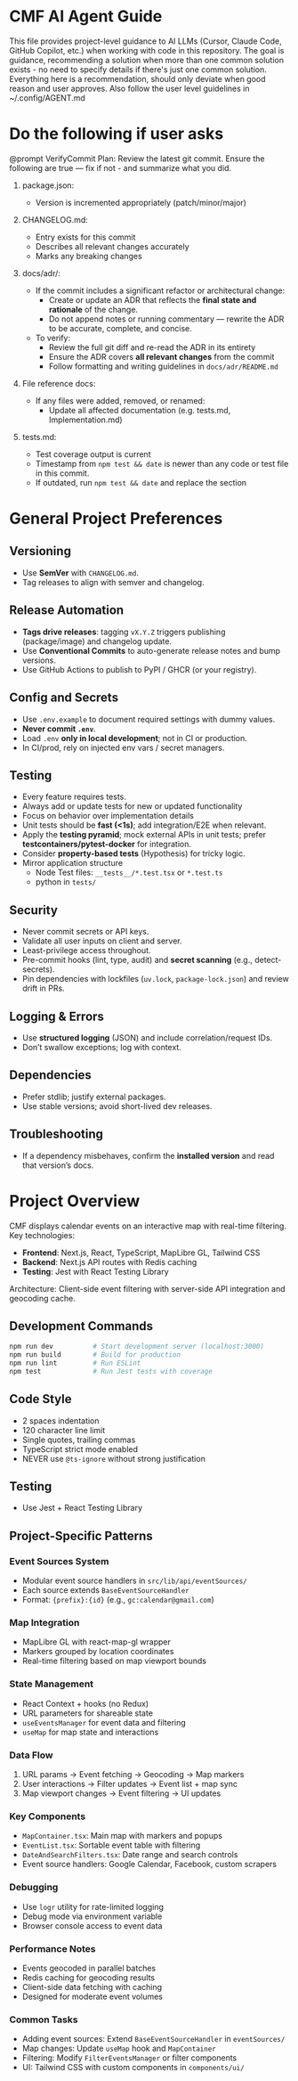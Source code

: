 # CMF AI Agent Guide

This file provides project-level guidance to AI LLMs (Cursor, Claude Code, GitHub Copilot, etc.) when working with code in this repository.
The goal is guidance, recommending a solution when more than one common solution exists - no need to specify details if there's just one common solution.
Everything here is a recommendation, should only deviate when good reason and user approves.
Also follow the user level guidelines in ~/.config/AGENT.md

# Do the following if user asks

@prompt VerifyCommit Plan:
Review the latest git commit. Ensure the following are true — fix if not - and summarize what you did.

1. package.json:
    - Version is incremented appropriately (patch/minor/major)

2. CHANGELOG.md:
    - Entry exists for this commit
    - Describes all relevant changes accurately
    - Marks any breaking changes

3. docs/adr/:
    - If the commit includes a significant refactor or architectural change:
        - Create or update an ADR that reflects the **final state and rationale** of the change.
        - Do not append notes or running commentary — rewrite the ADR to be accurate, complete, and concise.
    - To verify:
        - Review the full git diff and re-read the ADR in its entirety
        - Ensure the ADR covers **all relevant changes** from the commit
        - Follow formatting and writing guidelines in `docs/adr/README.md`

4. File reference docs:
    - If any files were added, removed, or renamed:
        - Update all affected documentation (e.g. tests.md, Implementation.md)

5. tests.md:
    - Test coverage output is current
    - Timestamp from `npm test && date` is newer than any code or test file in this commit.
    - If outdated, run `npm test && date` and replace the section

# General Project Preferences

## Versioning

-   Use **SemVer** with `CHANGELOG.md`.
-   Tag releases to align with semver and changelog.

## Release Automation

-   **Tags drive releases**: tagging `vX.Y.Z` triggers publishing (package/image) and changelog update.
-   Use **Conventional Commits** to auto-generate release notes and bump versions.
-   Use GitHub Actions to publish to PyPI / GHCR (or your registry).

## Config and Secrets

-   Use `.env.example` to document required settings with dummy values.
-   **Never commit `.env`**.
-   Load `.env` **only in local development**; not in CI or production.
-   In CI/prod, rely on injected env vars / secret managers.

## Testing

-   Every feature requires tests.
-   Always add or update tests for new or updated functionality
-   Focus on behavior over implementation details
-   Unit tests should be **fast (<1s)**; add integration/E2E when relevant.
-   Apply the **testing pyramid**; mock external APIs in unit tests; prefer **testcontainers/pytest-docker** for integration.
-   Consider **property-based tests** (Hypothesis) for tricky logic.
-   Mirror application structure
    -   Node Test files: `__tests__/*.test.tsx` or `*.test.ts`
    -   python in `tests/`

## Security

-   Never commit secrets or API keys.
-   Validate all user inputs on client and server.
-   Least-privilege access throughout.
-   Pre-commit hooks (lint, type, audit) and **secret scanning** (e.g., detect-secrets).
-   Pin dependencies with lockfiles (`uv.lock`, `package-lock.json`) and review drift in PRs.

## Logging & Errors

-   Use **structured logging** (JSON) and include correlation/request IDs.
-   Don’t swallow exceptions; log with context.

## Dependencies

-   Prefer stdlib; justify external packages.
-   Use stable versions; avoid short-lived dev releases.

## Troubleshooting

-   If a dependency misbehaves, confirm the **installed version** and read that version’s docs.

# Project Overview

CMF displays calendar events on an interactive map with real-time filtering. Key technologies:

-   **Frontend**: Next.js, React, TypeScript, MapLibre GL, Tailwind CSS
-   **Backend**: Next.js API routes with Redis caching
-   **Testing**: Jest with React Testing Library

Architecture: Client-side event filtering with server-side API integration and geocoding cache.

## Development Commands

```bash
npm run dev          # Start development server (localhost:3000)
npm run build        # Build for production
npm run lint         # Run ESLint
npm test             # Run Jest tests with coverage
```

## Code Style

-   2 spaces indentation
-   120 character line limit
-   Single quotes, trailing commas
-   TypeScript strict mode enabled
-   NEVER use `@ts-ignore` without strong justification

## Testing

-   Use Jest + React Testing Library

## Project-Specific Patterns

### Event Sources System

-   Modular event source handlers in `src/lib/api/eventSources/`
-   Each source extends `BaseEventSourceHandler`
-   Format: `{prefix}:{id}` (e.g., `gc:calendar@gmail.com`)

### Map Integration

-   MapLibre GL with react-map-gl wrapper
-   Markers grouped by location coordinates
-   Real-time filtering based on map viewport bounds

### State Management

-   React Context + hooks (no Redux)
-   URL parameters for shareable state
-   `useEventsManager` for event data and filtering
-   `useMap` for map state and interactions

### Data Flow

1. URL params → Event fetching → Geocoding → Map markers
2. User interactions → Filter updates → Event list + map sync
3. Map viewport changes → Event filtering → UI updates

### Key Components

-   `MapContainer.tsx`: Main map with markers and popups
-   `EventList.tsx`: Sortable event table with filtering
-   `DateAndSearchFilters.tsx`: Date range and search controls
-   Event source handlers: Google Calendar, Facebook, custom scrapers

### Debugging

-   Use `logr` utility for rate-limited logging
-   Debug mode via environment variable
-   Browser console access to event data

### Performance Notes

-   Events geocoded in parallel batches
-   Redis caching for geocoding results
-   Client-side data fetching with caching
-   Designed for moderate event volumes

### Common Tasks

-   Adding event sources: Extend `BaseEventSourceHandler` in `eventSources/`
-   Map changes: Update `useMap` hook and `MapContainer`
-   Filtering: Modify `FilterEventsManager` or filter components
-   UI: Tailwind CSS with custom components in `components/ui/`
